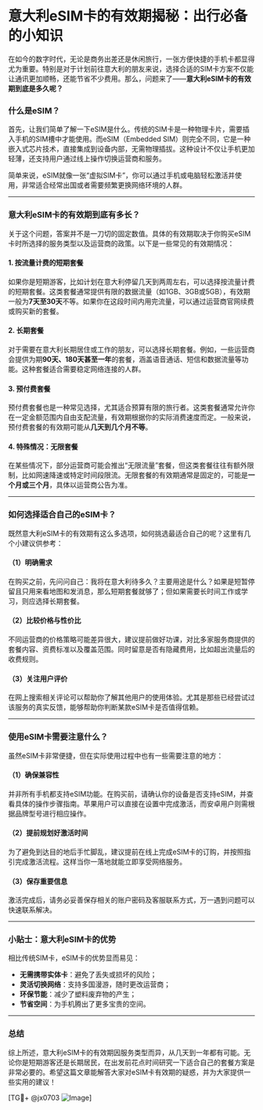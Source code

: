 # 意大利eSIM卡的有效期揭秘：出行必备的小知识

在如今的数字时代，无论是商务出差还是休闲旅行，一张方便快捷的手机卡都显得尤为重要。特别是对于计划前往意大利的朋友来说，选择合适的SIM卡方案不仅能让通讯更加顺畅，还能节省不少费用。那么，问题来了——**意大利eSIM卡的有效期到底是多久呢？**

### 什么是eSIM？

首先，让我们简单了解一下eSIM是什么。传统的SIM卡是一种物理卡片，需要插入手机的SIM槽中才能使用。而eSIM（Embedded SIM）则完全不同，它是一种嵌入式芯片技术，直接集成到设备内部，无需物理插拔。这种设计不仅让手机更加轻薄，还支持用户通过线上操作切换运营商和服务。

简单来说，eSIM就像一张“虚拟SIM卡”，你可以通过手机或电脑轻松激活并使用，非常适合经常出国或者需要频繁更换网络环境的人群。

---

### 意大利eSIM卡的有效期到底有多长？

关于这个问题，答案并不是一刀切的固定数值。具体的有效期取决于你购买eSIM卡时所选择的服务类型以及运营商的政策。以下是一些常见的有效期情况：

#### 1. **按流量计费的短期套餐**
   如果你是短期游客，比如计划在意大利停留几天到两周左右，可以选择按流量计费的短期套餐。这类套餐通常提供有限的数据流量（如1GB、3GB或5GB），有效期一般为**7天至30天**不等。如果你在这段时间内用完流量，可以通过运营商官网续费或购买新的套餐。

#### 2. **长期套餐**
   对于需要在意大利长期居住或工作的朋友，可以选择长期套餐。例如，一些运营商会提供为期**90天、180天甚至一年**的套餐，涵盖语音通话、短信和数据流量等功能。这种套餐适合需要稳定网络连接的人群。

#### 3. **预付费套餐**
   预付费套餐也是一种常见选择，尤其适合预算有限的旅行者。这类套餐通常允许你在一定金额范围内自由支配流量，有效期根据你的实际消费速度而定。一般来说，预付费套餐的有效期可能从**几天到几个月不等**。

#### 4. **特殊情况：无限套餐**
   在某些情况下，部分运营商可能会推出“无限流量”套餐，但这类套餐往往有额外限制，比如网速降速或特定时间段限流。无限套餐的有效期通常是固定的，可能是**一个月或三个月**，具体以运营商公告为准。

---

### 如何选择适合自己的eSIM卡？

既然意大利eSIM卡的有效期有这么多选项，如何挑选最适合自己的呢？这里有几个小建议供参考：

#### （1）明确需求
在购买之前，先问问自己：我将在意大利待多久？主要用途是什么？如果是短暂停留且只用来看地图和发消息，那么短期套餐就够了；但如果需要长时间工作或学习，则应选择长期套餐。

#### （2）比较价格与性价比
不同运营商的价格策略可能差异很大，建议提前做好功课，对比多家服务商提供的套餐内容、资费标准以及覆盖范围。同时留意是否有隐藏费用，比如超出流量后的收费规则。

#### （3）关注用户评价
在网上搜索相关评论可以帮助你了解其他用户的使用体验。尤其是那些已经尝试过该服务的真实反馈，能够帮助你判断某款eSIM卡是否值得信赖。

---

### 使用eSIM卡需要注意什么？

虽然eSIM卡非常便捷，但在实际使用过程中也有一些需要注意的地方：

#### （1）确保兼容性
并非所有手机都支持eSIM功能。在购买前，请确认你的设备是否支持eSIM，并查看具体的操作步骤指南。苹果用户可以直接在设置中完成激活，而安卓用户则需根据品牌型号进行相应操作。

#### （2）提前规划好激活时间
为了避免到达目的地后手忙脚乱，建议提前在线上完成eSIM卡的订购，并按照指引完成激活流程。这样当你一落地就能立即享受网络服务。

#### （3）保存重要信息
激活完成后，请务必妥善保存相关的账户密码及客服联系方式，万一遇到问题可以快速联系解决。

---

### 小贴士：意大利eSIM卡的优势

相比传统SIM卡，eSIM卡的优势显而易见：

- **无需携带实体卡**：避免了丢失或损坏的风险；
- **灵活切换网络**：支持多国漫游，随时更改运营商；
- **环保节能**：减少了塑料废弃物的产生；
- **节省空间**：为手机腾出了更多宝贵的空间。

---

### 总结

综上所述，意大利eSIM卡的有效期因服务类型而异，从几天到一年都有可能。无论你是短期游客还是长期居民，在出发前花点时间研究一下适合自己的套餐方案是非常必要的。希望这篇文章能解答大家对eSIM卡有效期的疑惑，并为大家提供一些实用的建议！

[TG💪+ @jx0703 ![Image](https://github.com/user-attachments/assets/dbca1d08-cadb-493c-b0ec-ad6f7a83f270)]